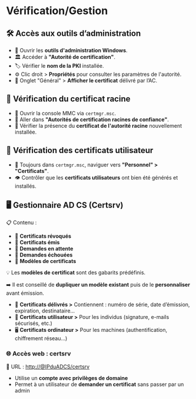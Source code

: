 # Vérification/Gestion

## **🛠️ Accès aux outils d’administration**

- 📁 Ouvrir les **outils d'administration Windows**.
- 🏛️ Accéder à **"Autorité de certification"**.
- 🏷️ Vérifier le **nom de la PKI** installée.
- ⚙️ Clic droit > **Propriétés** pour consulter les paramètres de l'autorité.
- 📜 Onglet "Général" > **Afficher le certificat** délivré par l’AC.



## **📄 Vérification du certificat racine**

- 🧭 Ouvrir la console MMC via `certmgr.msc`.
- 📂 Aller dans **"Autorités de certification racines de confiance"**.
- 🔐 Vérifier la présence du **certificat de l'autorité racine** nouvellement installée.



## **👤 Vérification des certificats utilisateur**

- 📂 Toujours dans `certmgr.msc`, naviguer vers **"Personnel" > "Certificats"**.
- 👁️ Contrôler que les **certificats utilisateurs** ont bien été générés et installés.



## 🖥️ **Gestionnaire AD CS (Certsrv)**

📋 Contenu :

- 📌 **Certificats révoqués**
- 📌 **Certificats émis**
- 📌 **Demandes en attente**
- 📌 **Demandes échouées**
- 📌 **Modèles de certificats**

💡 Les **modèles de certificat** sont des gabarits prédéfinis.



➡️ Il est conseillé de **dupliquer un modèle existant** puis de le **personnaliser** avant émission.

- 📜 **Certificats délivrés >** Contiennent : numéro de série, date d’émission, expiration, destinataire…
- 👤 **Certificats utilisateur >** Pour les individus (signature, e-mails sécurisés, etc.)
- 🖥️ **Certificats ordinateur >** Pour les machines (authentification, chiffrement réseau…)



### 🌐 **Accès web : certsrv**

📍 URL : <http://@IPduADCS/certsrv>

- Utilise un **compte avec privilèges de domaine**
- Permet à un utilisateur de **demander un certificat** sans passer par un admin
